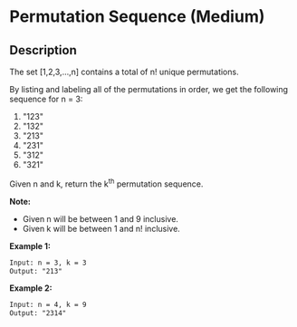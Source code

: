 # Permutation Sequence (Medium)

## Description

The set [1,2,3,...,n] contains a total of n! unique permutations.

By listing and labeling all of the permutations in order, we get the following sequence for n = 3:

1. "123"
2. "132"
3. "213"
4. "231"
5. "312"
6. "321"

Given n and k, return the k<sup>th</sup> permutation sequence.

**Note:**

- Given n will be between 1 and 9 inclusive.
- Given k will be between 1 and n! inclusive.

**Example 1:**

```html
Input: n = 3, k = 3
Output: "213"
```

**Example 2:**

```html
Input: n = 4, k = 9
Output: "2314"
```
